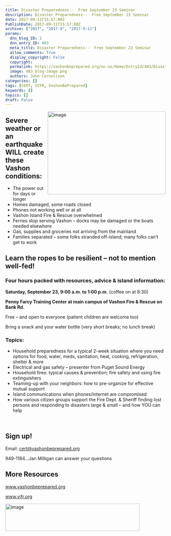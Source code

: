 ```yaml
---
title: Disaster Preparedness--  Free September 23 Seminar
description: Disaster Preparedness--  Free September 23 Seminar
date: 2017-09-11T15:57:00Z
PublishDate: 2017-09-11T15:57:00Z
archive: ["2017", "2017-9", "2017-9-11"]
params:
  dnn_blog_ID: 1
  dnn_entry_ID: 403
  meta_title: Disaster Preparedness--  Free September 23 Seminar
  allow_comments: True
  display_copyright: False
  copyright:
  permalink: https://vashonbeprepared.org/en-us/Home/EntryId/403/Disaster-Preparedness-Free-September-23-Seminar
  image: 403_blog-image.png
  authors: John Cornelison
categories: []
tags: [CERT, VIFR, VashonBePrepared]
keywords: []
topics: []
draft: False
---
```


<p><a href="./images/403/314d9ffc3297_7C40-image_4.png"><img title="image" style="border: 0px none; background-image: none; padding-top: 0px; padding-left: 0px; display: inline; padding-right: 0px; float: right;" alt="image" src="./images/403/314d9ffc3297_7C40-image_thumb_1.png" width="371" height="261" align="right" /></a></p>
<h2>Severe weather or an earthquake WILL create these Vashon conditions:</h2>
<ul>
    <li>The power out for days or longer</li>
    <li>Homes damaged, some roads closed</li>
    <li>Phones not working well or at all</li>
    <li>Vashon Island Fire &amp; Rescue overwhelmed</li>
    <li>Ferries stop serving Vashon &ndash; docks may be damaged or the boats needed elsewhere</li>
    <li>Gas, supplies and groceries not arriving from the mainland</li>
    <li>Families separated &ndash; some folks stranded off-island; many folks can&rsquo;t get to work</li>
</ul>
<h2>Learn the ropes to be resilient &ndash; not to mention well-fed!</h2>
<h3>Four hours packed with resources, advice &amp; island information:</h3>
<p><strong>Saturday, September 23, 9:00 a.m. to 1:00 p.m.</strong> (coffee on at 8:30)</p>
<strong>  </strong>
<p><strong>Penny Farcy Training Center at main campus of Vashon Fire &amp; Rescue on Bank Rd.</strong></p>
<p>Free &ndash; and open to everyone (patient children are welcome too)</p>
<p>Bring a snack and your water bottle (very short breaks; no lunch break)</p>
<h3>Topics:</h3>
<ul>
    <li>Household preparedness for a typical 2-week situation where you need options for food, water, meds, sanitation, heat, cooking, refrigeration, shelter &amp; more</li>
    <li>Electrical and gas safety &ndash; presenter from Puget Sound Energy</li>
    <li>Household fires: typical causes &amp; prevention; fire safety and using fire extinguishers</li>
    <li>Teaming-up with your neighbors: how to pre-organize for effective mutual support</li>
    <li>Island communications when phones/internet are compromised</li>
    <li>How various citizen groups support the Fire Dept. &amp; Sheriff finding lost persons and responding to disasters large &amp; small &ndash; and how YOU can help</li>
</ul>
<p>&nbsp;</p>
<h2>Sign up!</h2>
<p>Email: <a href="mailto:cert@vashonbeprepared.org">cert@vashonbeprepared.org</a></p>
<p>949-1184&hellip;Jan Milligan can answer your questions</p>
<h2>More Resources</h2>
<p><a href="http://www.vashonbeprepared.org">www.vashonbeprepared.org</a></p>
<p><a href="http://www.vifr.org">www.vifr.org</a></p>
<p><a href="./images/403/314d9ffc3297_7C40-image_2.png"><img title="image" style="border: 0px none; background-image: none; padding-top: 0px; padding-left: 0px; display: inline; padding-right: 0px;" alt="image" src="./images/403/314d9ffc3297_7C40-image_thumb.png" width="422" height="86" /></a></p>
